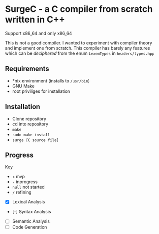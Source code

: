 
# SurgeC - a C compiler from scratch written in C++

Support x86_64 and only x86_64

This is not a good compiler. I wanted to experiment
with compiler theory and implement one from scratch.
This compiler has barely any features which can be
_deciphered_ from the enum `LexemTypes` in `headers/types.hpp`

## Requirements 
 - *nix environment (installs to `/usr/bin`)
 - GNU Make
 - root priviliges for installation

## Installation
 - Clone repository
 - cd into repository
 - `make`
 - `sudo make install`
 - `surge {C source file}`

## Progress
Key
 - `x` mvp
 - `-` inprogress
 - `null` not started
 - `/` refining

 - [X] Lexical Analysis
 - [-] Syntax Analysis
 - [ ] Semantic Analysis
 - [ ] Code Generation